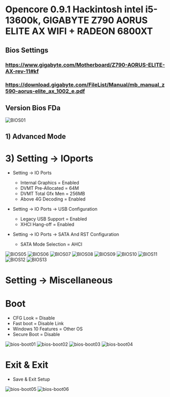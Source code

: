 # Opencore 0.9.1 Hackintosh intel i5-13600k, GIGABYTE Z790 AORUS ELITE AX WIFI + RADEON 6800XT 

## Bios Settings

### https://www.gigabyte.com/Motherboard/Z790-AORUS-ELITE-AX-rev-11#kf
### https://download.gigabyte.com/FileList/Manual/mb_manual_z590-aorus-elite_ax_1002_e.pdf

## Version Bios FDa
![BIOS01](https://www.gigabyte.com/Motherboard/Z790-AORUS-ELITE-AX-rev-11/support#support-dl-bios)

## 1) Advanced Mode 
# 3) Setting -> IOports

* Setting -> IO Ports
  - Internal Graphics = Enabled
  - DVMT Pre-Allocated = 64M
  - DVMT Total Gfx Men = 256MB
  - Above 4G Decoding = Enabled


* Setting -> IO Ports -> USB Configuration 
  - Legacy USB Support = Enabled
  - XHCI Hang-off = Enabled

* Setting -> IO Ports -> SATA And RST Configuration
  - SATA Mode Selection = AHCI


![BIOS05](https://github.com/cristianku/Hackintosh-13600K-z790/blob/main/BIOS/bios05.jpg)
![BIOS06](https://github.com/cristianku/Hackintosh-13600K-z790/blob/main/BIOS/bios06.jpg)
![BIOS07](https://github.com/cristianku/Hackintosh-13600K-z790/blob/main/BIOS/bios07.jpg)
![BIOS08](https://github.com/cristianku/Hackintosh-13600K-z790/blob/main/BIOS/bios08.jpg)
![BIOS09](https://github.com/cristianku/Hackintosh-13600K-z790/blob/main/BIOS/bios09.jpg)
![BIOS10](https://github.com/cristianku/Hackintosh-13600K-z790/blob/main/BIOS/bios10.jpg)
![BIOS11](https://github.com/cristianku/Hackintosh-13600K-z790/blob/main/BIOS/bios11.jpg)
![BIOS12](https://github.com/cristianku/Hackintosh-13600K-z790/blob/main/BIOS/bios12.jpg)
![BIOS13](https://github.com/cristianku/Hackintosh-13600K-z790/blob/main/BIOS/bios13.jpg)

# Setting -> Miscellaneous

# Boot

- CFG Look = Disable
- Fast boot = Disable Link
- Windows 10 Features = Other OS
- Secure Boot = Disable

![bios-boot01](https://github.com/cristianku/Hackintosh-13600K-z790/blob/main/BIOS/bios-boot01.jpg)
![bios-boot02](https://github.com/cristianku/Hackintosh-13600K-z790/blob/main/BIOS/bios-boot02.jpg)
![bios-boot03](https://github.com/cristianku/Hackintosh-13600K-z790/blob/main/BIOS/bios-boot03.jpg)
![bios-boot04](https://github.com/cristianku/Hackintosh-13600K-z790/blob/main/BIOS/bios-boot04.jpg)

# Exit & Exit
- Save & Exit Setup

![bios-boot05](https://github.com/cristianku/Hackintosh-13600K-z790/blob/main/BIOS/bios-boot05.jpg)
![bios-boot06](https://github.com/cristianku/Hackintosh-13600K-z790/blob/main/BIOS/bios-boot06.jpg)

  
